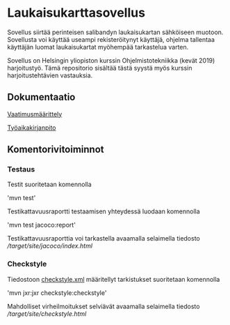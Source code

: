 # Laukaisukarttasovellus

Sovellus siirtää perinteisen salibandyn laukaisukartan sähköiseen muotoon. Sovellusta voi käyttää useampi rekisteröitynyt käyttäjä, ohjelma tallentaa käyttäjän luomat laukaisukartat myöhempää tarkastelua varten.

Sovellus on Helsingin yliopiston kurssin Ohjelmistotekniikka (kevät 2019) harjoitustyö. Tämä repositorio sisältää tästä syystä myös kurssin harjoitustehtävien vastauksia.

## Dokumentaatio

[Vaatimusmäärittely](https://github.com/Deemusc/ot-harjoitustyo/blob/master/Shot_chart/dokumentaatio/vaatimusmaarittely.md)

[Työaikakirjanpito](https://github.com/Deemusc/ot-harjoitustyo/blob/master/Shot_chart/dokumentaatio/tyoaikakirjanpito.md)

## Komentorivitoiminnot

### Testaus

Testit suoritetaan komennolla

'mvn test'

Testikattavuusraportti testaamisen yhteydessä luodaan komennolla

'mvn test jacoco:report'

Testikattavuusraporttia voi tarkastella avaamalla selaimella tiedosto */target/site/jacoco/index.html*

### Checkstyle

Tiedostoon [checkstyle.xml](https://github.com/Deemusc/ot-harjoitustyo/blob/master/Shot_chart/checkstyle.xml) määritellyt tarkistukset suoritetaan komennolla

'mvn jxr:jxr checkstyle:checkstyle'

Mahdolliset virheilmoitukset selviävät avaamalla selaimella tiedosto */target/site/checkstyle.html*
